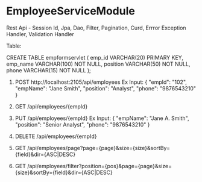 # EmployeeServiceModule
Rest Api - Session Id, Jpa, Dao, Filter, Pagination, Curd, Errror Exception Handler, Validation Handler


Table:

CREATE TABLE empformservlet (
  emp_id    VARCHAR(20)   PRIMARY KEY,
  emp_name  VARCHAR(100)  NOT NULL,
  position  VARCHAR(50)   NOT NULL,
  phone     VARCHAR(15)   NOT NULL
);


1) POST http://localhost:2105/api/employees
Ex Input:
{
  "empId": "102",
  "empName": "Jane Smith",
  "position": "Analyst",
  "phone": "9876543210"
}

2) GET /api/employees/{empId}
   
3) PUT /api/employees/{empId}
Ex Input:
{
  "empName": "Jane A. Smith",
  "position": "Senior Analyst",
  "phone": "9876543210"
}

4) DELETE /api/employees/{empId}
5) GET /api/employees/page?page={page}&size={size}&sortBy={field}&dir={ASC|DESC}
6) GET /api/employees/filter?position={pos}&page={page}&size={size}&sortBy={field}&dir={ASC|DESC}












